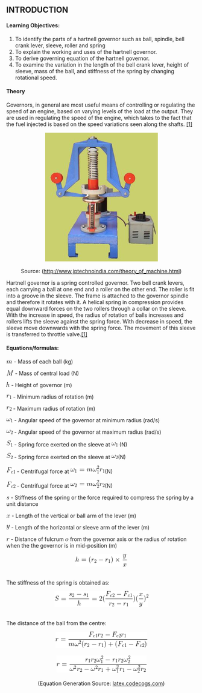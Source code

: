 ## INTRODUCTION<br>

#### Learning Objectives:

1. To identify the parts of a hartnell governor such as ball, spindle, bell crank lever, sleeve, roller and spring
2. To explain the working and uses of the hartnell governor.
3. To derive governing equation of the hartnell governor.
4. To examine the variation in the length of the bell crank lever, height of sleeve, mass of the ball, and stiffness of the spring by changing rotational speed.

#### Theory

Governors, in general are most useful means of controlling or regulating the speed of an engine, based on varying levels of the load at the output. They are used in regulating the speed of the engine, which takes to the fact that the fuel injected is based on the speed variations seen along the shafts. <a href="references.html">[1]</a>

<center>

![alt text](images/hartnell.JPG "Parts")

</center>

<center>Source: (<a href="http://www.jptechnoindia.com/theory_of_machine.html">http://www.jptechnoindia.com/theory_of_machine.html</a>)</center>

Hartnell governor is a spring controlled governor. Two bell crank levers, each carrying a ball at one end and a roller on the other end. The roller is fit into a groove in the sleeve. The frame is attached to the governor spindle and therefore it rotates with it. A helical spring in compression provides equal downward forces on the two rollers through a collar on the sleeve. With the increase in speed, the radius of rotation of balls increases and rollers lifts the sleeve against the spring force. With decrease in speed, the sleeve move downwards with the spring force. The movement of this sleeve is transferred to throttle valve.<a href="references.html">[1]</a>

#### Equations/formulas:

<img src="./images/equations/m.png" title="m" /> - Mass of each ball (kg)

<img src="./images/equations/bigM.png" title="M" /> - Mass of central load (N)

<img src="./images/equations/h.png" title="h" /> - Height of governor (m)

<img src="./images/equations/r1.png" title="r_1" /> - Minimum radius of rotation (m)

<img src="./images/equations/r2.png" title="r_2" /> - Maximum radius of rotation (m)

<img src="./images/equations/omega1.png" title="\omega_1" /> - Angular speed of the governor at minimum radius (rad/s)

<img src="./images/equations/omega2.png" title="\omega_2" /> - Angular speed of the governor at maximum radius (rad/s)

<img src="./images/equations/s1.png" title="S_1" /> - Spring force exerted on the sleeve at <img src="./images/equations/omega1.png" title="\omega_1" /> (N)

<img src="./images/equations/s2.png" title="S_2" /> - Spring force exerted on the sleeve at <img src="./images/equations/omega2.png" title="\omega_2" />(N)

<img src="./images/equations/fc1.png" title="F_{c1}" /> - Centrifugal force at <img src="./images/equations/w11.png" title="\omega_1=m\omega_1^2r_1" />(N)

<img src="./images/equations/fc2.png" title="F_{c2}" /> - Centrifugal force at <img src="./images/equations/w22.png" title="\omega_2=m\omega_2^2r_2" />(N)

<img src="./images/equations/smallS.png" title="s" /> - Stiffness of the spring or the force required to compress the spring by a unit distance

<img src="./images/equations/x.png" title="x" /> - Length of the vertical or ball arm of the lever (m)

<img src="./images/equations/y.png" title="y" /> - Length of the horizontal or sleeve arm of the lever (m)

<img src="./images/equations/r.png" title="r" /> - Distance of fulcrum <img src="./images/equations/o.png" title="o" /> from the governor axis or the radius of rotation when the the governor is in mid-position (m)

<center><img src="./images/equations/heq.png" title="h = {(r_2 - r_1)}times\frac{y}{x}" /></center><br>

The stiffness of the spring is obtained as:

<center><img src="./images/equations/bigS.png" title="S = \frac {s_2 - s_1}{h} = 2(\frac{F_{c2}-F_{c1}}{r_2-r_1})(\frac{x}{y})^2" /></center><br>

The distance of the ball from the centre:

<center><img src="./images/equations/req.png" title="r = \frac{F_{c1}r_2 - F_{c2}r_1}{m\omega^2(r_2-r_1)+(F_{c1}-F_{c2})}" /></center><br>

<center><img src="./images/equations/rfinal.png" title="r = \frac{r_1r_2\omega_1^2 - r_1r_2\omega_2^2 }{\omega^2r_2-\omega^2r_1+\omega_1^2r_1 - \omega_2^2r_2}" /></center><br>
<center>(Equation Generation Source: <a href="http://latex.codecogs.com/">latex.codecogs.com</a>)</center>

